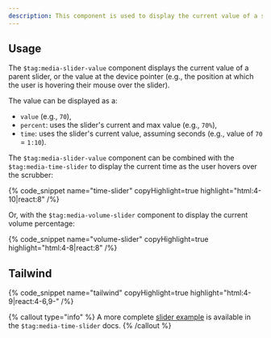 ```yaml
---
description: This component is used to display the current value of a slider in various formats such as a raw value, percentage, or time.
---
```


## Usage

The `$tag:media-slider-value` component displays the current value of a parent slider, or the
value at the device pointer (e.g., the position at which the user is hovering their mouse over
the slider).

The value can be displayed as a:

- `value` (e.g., `70`),
- `percent`: uses the slider's current and max value (e.g., `70%`),
- `time`: uses the slider's current value, assuming seconds (e.g., value of `70` = `1:10`).

The `$tag:media-slider-value` component can be combined with the `$tag:media-time-slider` to
display the current time as the user hovers over the scrubber:

{% code_snippet name="time-slider" copyHighlight=true highlight="html:4-10|react:8" /%}

Or, with the `$tag:media-volume-slider` component to display the current volume percentage:

{% code_snippet name="volume-slider" copyHighlight=true highlight="html:4-8|react:8" /%}

## Tailwind

{% code_snippet name="tailwind" copyHighlight=true highlight="html:4-9|react:4-6,9-" /%}

{% callout type="info" %}
A more complete [slider example](/docs/react/player/components/sliders/time-slider#tailwind) is
available in the `$tag:media-time-slider` docs.
{% /callout %}
